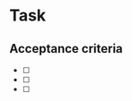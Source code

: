 # Task

<Task Description>

## Acceptance criteria

- [ ] <acceptance criteria>
- [ ] <acceptance criteria>
- [ ] <acceptance criteria>
